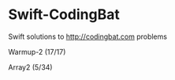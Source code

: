 # Swift-CodingBat
Swift solutions to http://codingbat.com problems

Warmup-2 (17/17)

Array2 (5/34)
